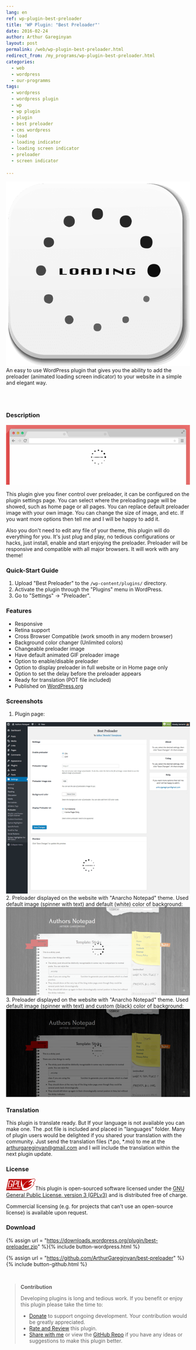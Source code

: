 ```yaml
---
lang: en
ref: wp-plugin-best-preloader
title: 'WP Plugin: "Best Preloader"'
date: 2016-02-24
author: Arthur Gareginyan
layout: post
permalink: /web/wp-plugin-best-preloader.html
redirect_from: /my_programs/wp-plugin-best-preloader.html
categories:
  - web
  - wordpress
  - our-programms
tags:
  - wordpress
  - wordpress plugin
  - wp
  - wp plugin
  - plugin
  - best preloader
  - cms wordpress
  - load
  - loading indicator
  - loading screen indicator
  - preloader
  - screen indicator

---
```


![thumb](/images/projects/plugins/best-preloader/icon.png)
An easy to use WordPress plugin that gives you the ability to add the preloader (animated loading screen indicator) to your website in a simple and elegant way.

<br><br>

### Description

<img src="/images/projects/plugins/best-preloader/banner.png" alt="WP Plugin &quot;Best Preloader&quot;" />

This plugin give you finer control over preloader, it can be configured on the plugin settings page. You can select where the preloading page will be showed, such as home page or all pages. You can replace default preloader image with your own image. You can change the size of image, and etc. If you want more options then tell me and I will be happy to add it.

Also you don't need to edit any file of your theme, this plugin will do everything for you. It's just plug and play, no tedious configurations or hacks, just install, enable and start enjoying the preloader. Preloader will be responsive and compatible with all major browsers. It will work with any theme!


### Quick-Start Guide

1. Upload "Best Preloader" to the `/wp-content/plugins/` directory.
2. Activate the plugin through the "Plugins" menu in WordPress.
3. Go to "Settings" → "Preloader".


### Features

* Responsive
* Retina support
* Cross Browser Compatible (work smooth in any modern browser)
* Background color changer (Unlimited colors)
* Changeable preloader image
* Have default animated GIF preloader image
* Option to enable/disable preloader
* Option to display preloader in full website or in Home page only
* Option to set the delay before the preloader appears
* Ready for translation (POT file included)
* Published on [WordPress.org](http://wordpess.org/)


### Screenshots

1. Plugin page:
<img src="/images/projects/plugins/best-preloader/screenshot-1.png" alt="WP plugin &quot;Best Preloader&quot; by Arthur Gareginyan" />
2. Preloader displayed on the website with "Anarcho Notepad" theme. Used default image (spinner with text) and default (white) color of background:
<img src="/images/projects/plugins/best-preloader/screenshot-2.png" alt="WP plugin &quot;Best Preloader&quot; by Arthur Gareginyan" />
3. Preloader displayed on the website with "Anarcho Notepad" theme. Used default image (spinner with text) and custom (black) color of background:
<img src="/images/projects/plugins/best-preloader/screenshot-3.png" alt="WP plugin &quot;Best Preloader&quot; by Arthur Gareginyan" />


### Translation

This plugin is translate ready. But If your language is not available you can make one. The .pot file is included and placed in "languages" folder. Many of plugin users would be delighted if you shared your translation with the community. Just send the translation files (*.po, *.mo) to me at the arthurgareginyan@gmail.com and I will include the translation within the next plugin update.


### License

<img src="/images/gplv3.png" alt="gplv3" width="80" class="alignleft" style="border:none;" />This plugin is open-sourced software licensed under the <a href="http://www.gnu.org/licenses/gpl-3.0.html" title="GPLv3" target="_blank">GNU General Public License, version 3 (GPLv3)</a> and is distributed free of charge.

Commercial licensing (e.g. for projects that can’t use an open-source license) is available upon request.


### Download

{% assign url = "https://downloads.wordpress.org/plugin/best-preloader.zip" %}{% include button-wordpress.html %}

{% assign url = "https://github.com/ArthurGareginyan/best-preloader" %}{% include button-github.html %}


<br>

>**Contribution**
>
>Developing plugins is long and tedious work. If you benefit or enjoy this plugin please take the time to:
>
>* [Donate](http://www.arthurgareginyan.com/donate.html) to support ongoing development. Your contribution would be greatly appreciated.
>* [Rate and Review](https://wordpress.org/support/view/plugin-reviews/best-preloader?rate=5#postform) this plugin.
>* [Share with me](mailto:arthurgareginyan@gmail.com) or view the [GitHub Repo](https://github.com/ArthurGareginyan/best-preloader) if you have any ideas or suggestions to make this plugin better.
